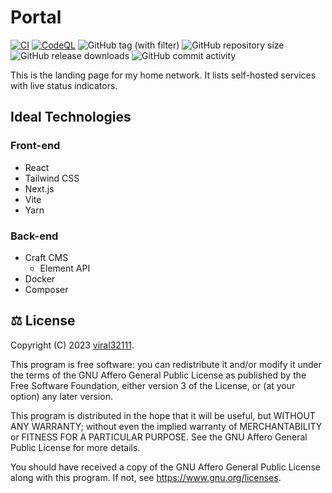 # Portal

[![CI](https://github.com/viral32111/portal/actions/workflows/ci.yml/badge.svg)](https://github.com/viral32111/portal/actions/workflows/ci.yml)
[![CodeQL](https://github.com/viral32111/portal/actions/workflows/codeql.yml/badge.svg)](https://github.com/viral32111/portal/actions/workflows/codeql.yml)
![GitHub tag (with filter)](https://img.shields.io/github/v/tag/viral32111/portal?label=Latest)
![GitHub repository size](https://img.shields.io/github/repo-size/viral32111/portal?label=Size)
![GitHub release downloads](https://img.shields.io/github/downloads/viral32111/portal/total?label=Downloads)
![GitHub commit activity](https://img.shields.io/github/commit-activity/m/viral32111/portal?label=Commits)

This is the landing page for my home network. It lists self-hosted services with live status indicators.

## Ideal Technologies

### Front-end

* React
* Tailwind CSS
* Next.js
* Vite
* Yarn

### Back-end

* Craft CMS
	* Element API
* Docker
* Composer

## ⚖️ License

Copyright (C) 2023 [viral32111](https://viral32111.com).

This program is free software: you can redistribute it and/or modify
it under the terms of the GNU Affero General Public License as
published by the Free Software Foundation, either version 3 of the
License, or (at your option) any later version.

This program is distributed in the hope that it will be useful,
but WITHOUT ANY WARRANTY; without even the implied warranty of
MERCHANTABILITY or FITNESS FOR A PARTICULAR PURPOSE. See the
GNU Affero General Public License for more details.

You should have received a copy of the GNU Affero General Public License
along with this program. If not, see https://www.gnu.org/licenses.
